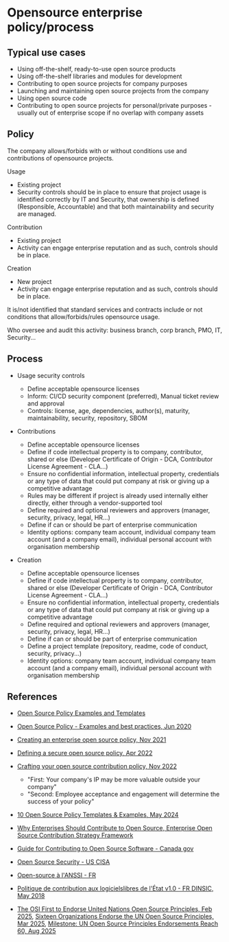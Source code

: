 # Opensource enterprise policy/process

## Typical use cases

* Using off-the-shelf, ready-to-use open source products
* Using off-the-shelf libraries and modules for development
* Contributing to open source projects for company purposes
* Launching and maintaining open source projects from the company
* Using open source code
* Contributing to open source projects for personal/private purposes - usually out of enterprise scope if no overlap with company assets

## Policy

The company allows/forbids with or without conditions use and contributions of opensource projects.

Usage
* Existing project
* Security controls should be in place to ensure that project usage is identified correctly by IT and Security, that ownership is defined (Responsible, Accountable) and that both maintainability and security are managed.

Contribution
* Existing project
* Activity can engage enterprise reputation and as such, controls should be in place.

Creation
* New project
* Activity can engage enterprise reputation and as such, controls should be in place.

It is/not identified that standard services and contracts include or not conditions that allow/forbids/rules opensource usage.

Who oversee and audit this activity: business branch, corp branch, PMO, IT, Security...

## Process

* Usage security controls
  * Define acceptable opensource licenses
  * Inform: CI/CD security component (preferred), Manual ticket review and approval
  * Controls: license, age, dependencies, author(s), maturity, maintainability, security, repository, SBOM

* Contributions
  * Define acceptable opensource licenses
  * Define if code intellectual property is to company, contributor, shared or else (Developer Certificate of Origin - DCA, Contributor License Agreement - CLA...)
  * Ensure no confidential information, intellectual property, credentials or any type of data that could put company at risk or giving up a competitive advantage
  * Rules may be different if project is already used internally either directly, either through a vendor-supported tool
  * Define required and optional reviewers and approvers (manager, security, privacy, legal, HR...)
  * Define if can or should be part of enterprise communication
  * Identity options: company team account, individual company team account (and a company email), individual personal account with organisation membership

* Creation
  * Define acceptable opensource licenses
  * Define if code intellectual property is to company, contributor, shared or else (Developer Certificate of Origin - DCA, Contributor License Agreement - CLA...)
  * Ensure no confidential information, intellectual property, credentials or any type of data that could put company at risk or giving up a competitive advantage
  * Define required and optional reviewers and approvers (manager, security, privacy, legal, HR...)
  * Define if can or should be part of enterprise communication
  * Define a project template (repository, readme, code of conduct, security, privacy...)
  * Identity options: company team account, individual company team account (and a company email), individual personal account with organisation membership

## References

* [Open Source Policy Examples and Templates](https://github.com/todogroup/policies)

* [Open Source Policy - Examples and best practices, Jun 2020](https://ghinda.com/blog/opensource/2020/open-source-policy-examples-and-best-practices.html)
* [Creating an enterprise open source policy, Nov 2021](https://blog.siphos.be/2021/11/creating-an-enterprise-open-source-policy/)
* [Defining a secure open source policy, Apr 2022](https://snyk.io/articles/open-source-security/open-source-policy/)
* [Crafting your open source contribution policy, Nov 2022](https://ospo.co/blog/crafting-your-open-source-contribution-policy/)
  * "First: Your company's IP may be more valuable outside your company"
  * "Second: Employee acceptance and engagement will determine the success of your policy"
* [10 Open Source Policy Templates & Examples, May 2024](https://daily.dev/blog/10-open-source-policy-templates-and-examples)

* [Why Enterprises Should Contribute to Open Source, Enterprise Open Source Contribution Strategy Framework](https://openlicr.com/blog/content/en-US/open-source-contribution-guide)
* [Guide for Contributing to Open Source Software - Canada gov](https://www.canada.ca/en/government/system/digital-government/digital-government-innovations/open-source-software/guide-for-contributing-to-open-source-software.html)
* [Open Source Security - US CISA](https://www.cisa.gov/opensource)
* [Open-source à l'ANSSI - FR](https://cyber.gouv.fr/open-source-lanssi)
* [Politique de contribution aux logicielslibres de l'État v1.0 - FR DINSIC, May 2018](https://disic.github.io/politique-de-contribution-open-source/docs/pocos-dinsic-stable.pdf)
* [The OSI First to Endorse United Nations Open Source Principles, Feb 2025](https://unite.un.org/en/news/osi-first-endorse-united-nations-open-source-principles), [Sixteen Organizations Endorse the UN Open Source Principles, Mar 2025](https://unite.un.org/en/news/sixteen-organizations-endorse-un-open-source-principles), [Milestone: UN Open Source Principles Endorsements Reach 60, Aug 2025](https://unite.un.org/en/news/milestone-un-open-source-principles-endorsements-reach-60)
